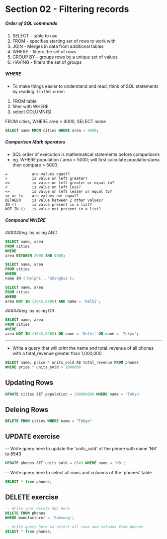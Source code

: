 # Section 02 - Filtering records

##### Order of SQL commands

1. SELECT - table to use
2. FROM - specifies starting set of rows to work with
3. JOIN - Merges in data from additional tables
4. WHERE - filters the set of rows
5. GROUP BY - groups rows by a unique set of values
6. HAVING - filters the set of groups

##### WHERE

- To make things easier to understand and read, think of SQL statements by reading it in this order:

1. FROM table
2. filter with WHERE
3. select COLUMN(S)

FROM cities, WHERE area > 4000, SELECT name

```SQL
SELECT name FROM cities WHERE area > 4000;
```

##### Comparison Math operators

- SQL order of execution is mathematical statements before comparisons
- eg. WHERE population / area > 5000; will first calculate population/area then compare > 5000;

```
=           are values equal?
>           is value on left greater?
>=          is value on left greater or equal to?
<           is value on left less?
<=          is value on left lesser or equal to?
<> or !=    are values not equal?
BETWEEN     is value between 2 other values?
IN ()       is value present in a list?
NOT IN ()   is value not present in a list?
```

##### Compound WHERE

######eg. by using AND

```SQL
SELECT name, area
FROM cities
WHERE
area BETWEEN 2000 AND 4000;
```

<!-- where name is Delphi OR shanghai -->

```SQL
SELECT name, area
FROM cities
WHERE
name IN ('Delphi', 'Shanghai');

```

<!-- Compound check - NOT... AND has a name of ...  -->

```SQL
SELECT name, area
FROM cities
WHERE
area NOT IN (3043,8900) AND name = 'Delhi';
```

######eg. by using OR

```SQL
SELECT name, area
FROM cities
WHERE
area NOT IN (3043,8900) OR name = 'Delhi' OR name = 'Tokyo';
```

---

- Write a query that will print the name and total_revenue of all phones with a total_revenue greater than 1,000,000

```SQL
SELECT name, price * units_sold AS total_revenue FROM phones
WHERE price * units_sold > 1000000
```

## Updating Rows

```sql
UPDATE cities SET population = 399000000 WHERE name = 'Tokyo'
```

## Deleing Rows

```sql
DELETE FROM cities WHERE name = "Tokyo"
```

## UPDATE exercise

-- Write query here to update the 'units_sold' of the phone with name 'N8' to 8543

```sql
UPDATE phones SET units_sold = 8543 WHERE name = 'N8';
```

-- Write query here to select all rows and columns of the 'phones' table

```sql
SELECT * from phones;
```

## DELETE exercise

```sql
-- Write your delete SQL here
DELETE FROM phones
WHERE manufacturer = 'Samsung';

-- Write query here to select all rows and columns from phones
SELECT * from phones;
```
